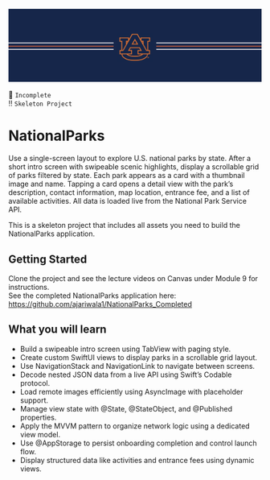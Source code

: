![alt text](https://github.com/ajariwala1/NationalParks/blob/main/Docs/banner_au.png?raw=true)


:stop_sign: `Incomplete` <br/>
:bangbang: `Skeleton Project`

# NationalParks

Use a single-screen layout to explore U.S. national parks by state. After a short intro screen with swipeable scenic highlights, display a scrollable grid of parks filtered by state. Each park appears as a card with a thumbnail image and name. Tapping a card opens a detail view with the park’s description, contact information, map location, entrance fee, and a list of available activities. All data is loaded live from the National Park Service API.

This is a skeleton project that includes all assets you need to build the NationalParks application.

## Getting Started

Clone the project and see the lecture videos on Canvas under Module 9 for instructions. <br/>
See the completed NationalParks application here: <br/>
https://github.com/ajariwala1/NationalParks_Completed

## What you will learn

- Build a swipeable intro screen using TabView with paging style.
- Create custom SwiftUI views to display parks in a scrollable grid layout.
- Use NavigationStack and NavigationLink to navigate between screens.
- Decode nested JSON data from a live API using Swift’s Codable protocol.
- Load remote images efficiently using AsyncImage with placeholder support.
- Manage view state with @State, @StateObject, and @Published properties.
- Apply the MVVM pattern to organize network logic using a dedicated view model.
- Use @AppStorage to persist onboarding completion and control launch flow.
- Display structured data like activities and entrance fees using dynamic views.
